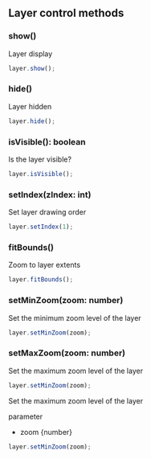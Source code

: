 ## Layer control methods

### show()

Layer display

```javascript
layer.show();
```

### hide()

Layer hidden

```javascript
layer.hide();
```

### isVisible(): boolean

Is the layer visible?

```javascript
layer.isVisible();
```

### setIndex(zIndex: int)

Set layer drawing order

```javascript
layer.setIndex(1);
```

### fitBounds()

Zoom to layer extents

```javascript
layer.fitBounds();
```

### setMinZoom(zoom: number)

Set the minimum zoom level of the layer

```javascript
layer.setMinZoom(zoom);
```

### setMaxZoom(zoom: number)

Set the maximum zoom level of the layer

```javascript
layer.setMinZoom(zoom);
```

Set the maximum zoom level of the layer

parameter

* zoom {number}

```javascript
layer.setMinZoom(zoom);
```
